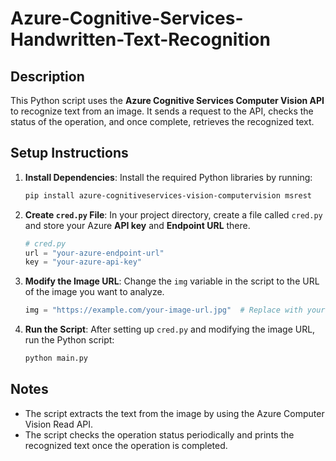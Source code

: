 # Azure-Cognitive-Services-Handwritten-Text-Recognition

## Description

This Python script uses the **Azure Cognitive Services Computer Vision API** to recognize text from an image. It sends a request to the API, checks the status of the operation, and once complete, retrieves the recognized text.

## Setup Instructions

1. **Install Dependencies**:
   Install the required Python libraries by running:
   ```bash
   pip install azure-cognitiveservices-vision-computervision msrest
   ```

2. **Create `cred.py` File**:
   In your project directory, create a file called `cred.py` and store your Azure **API key** and **Endpoint URL** there.
   ```python
   # cred.py
   url = "your-azure-endpoint-url"
   key = "your-azure-api-key"
   ```

3. **Modify the Image URL**:
   Change the `img` variable in the script to the URL of the image you want to analyze.
   ```python
   img = "https://example.com/your-image-url.jpg"  # Replace with your image URL
   ```

4. **Run the Script**:
   After setting up `cred.py` and modifying the image URL, run the Python script:
   ```bash
   python main.py
   ```

## Notes

- The script extracts the text from the image by using the Azure Computer Vision Read API.
-  The script checks the operation status periodically and prints the recognized text once the operation is completed.
